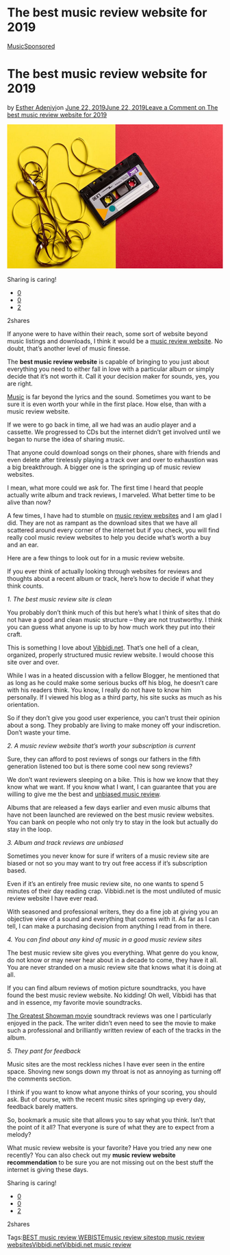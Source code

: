 # The best music review website for 2019

[Music](https://estheradeniyi.com/category/music/)[Sponsored](https://estheradeniyi.com/category/sponsored/)
# The best music review website for 2019

by [Esther Adeniyi](https://estheradeniyi.com/author/esther-adeniyi/)on [June 22, 2019June 22, 2019](https://estheradeniyi.com/the-best-music-review-website-for-2019/)[Leave a Comment on The best music review website for 2019](https://estheradeniyi.com/the-best-music-review-website-for-2019/#respond)

![best music review sites, music review](images\pexels-photo-1626481.jpeg)

Sharing is caring!

- [0](https://www.facebook.com/sharer/sharer.php?u=https%3A%2F%2Festheradeniyi.com%2Fthe-best-music-review-website-for-2019%2F&amp;t=The%20best%20music%20review%20website%20for%202019)
- [0](https://twitter.com/intent/tweet?text=The%20best%20music%20review%20website%20for%202019&amp;url=https%3A%2F%2Festheradeniyi.com%2Fthe-best-music-review-website-for-2019%2F)
- [2](#)

2shares

If anyone were to have within their reach, some sort of website beyond music listings and downloads, I think it would be a [music review website](https://en.wikipedia.org/wiki/Category:Music_review_websites). No doubt, that&#x2019;s another level of music finesse.

The **best music review website** is capable of bringing to you just about everything you need to either fall in love with a particular album or simply decide that it&#x2019;s not worth it. Call it your decision maker for sounds, yes, you are right.

[Music](https://estheradeniyi.com/category/music/) is far beyond the lyrics and the sound. Sometimes you want to be sure it is even worth your while in the first place. How else, than with a music review website.

If we were to go back in time, all we had was an audio player and a cassette. We progressed to CDs but the internet didn&#x2019;t get involved until we began to nurse the idea of sharing music.

That anyone could download songs on their phones, share with friends and even delete after tirelessly playing a track over and over to exhaustion was a big breakthrough. A bigger one is the springing up of music review websites.

I mean, what more could we ask for. The first time I heard that people actually write album and track reviews, I marveled. What better time to be alive than now?

A few times, I have had to stumble on [music review websites](http://Vibbidi.net) and I am glad I did. They are not as rampant as the download sites that we have all scattered around every corner of the internet but if you check, you will find really cool music review websites to help you decide what&#x2019;s worth a buy and an ear.

Here are a few things to look out for in a music review website.

If you ever think of actually looking through websites for reviews and thoughts about a recent album or track, here&#x2019;s how to decide if what they think counts.

*1. The best music review site is clean*

You probably don&#x2019;t think much of this but here&#x2019;s what I think of sites that do not have a good and clean music structure &#x2013; they are not trustworthy. I think you can guess what anyone is up to by how much work they put into their craft.

This is something I love about [Vibbidi.net](http://Vibbidi.net). That&#x2019;s one hell of a clean, organized, properly structured music review website. I would choose this site over and over.

While I was in a heated discussion with a fellow Blogger, he mentioned that as long as he could make some serious bucks off his blog, he doesn&#x2019;t care with his readers think. You know, I really do not have to know him personally. If I viewed his blog as a third party, his site sucks as much as his orientation.

So if they don&#x2019;t give you good user experience, you can&#x2019;t trust their opinion about a song. They probably are living to make money off your indiscretion. Don&#x2019;t waste your time.

*2. A music review website that&#x2019;s worth your subscription is current*

Sure, they can afford to post reviews of songs our fathers in the fifth generation listened too but is there some cool new song reviews?

We don&#x2019;t want reviewers sleeping on a bike. This is how we know that they know what we want. If you know what I want, I can guarantee that you are willing to give me the best and [unbiased music review](https://en.wikipedia.org/wiki/Music_criticism).

Albums that are released a few days earlier and even music albums that have not been launched are reviewed on the best music review websites. You can bank on people who not only try to stay in the look but actually do stay in the loop.

*3. Album and track reviews are unbiased*

Sometimes you never know for sure if writers of a music review site are biased or not so you may want to try out free access if it&#x2019;s subscription based.

Even if it&#x2019;s an entirely free music review site, no one wants to spend 5 minutes of their day reading crap. Vibbidi.net is the most undiluted of music review website I have ever read.

With seasoned and professional writers, they do a fine job at giving you an objective view of a sound and everything that comes with it. As far as I can tell, I can make a purchasing decision from anything I read from in there.

*4. You can find about any kind of music in a good music review sites*

The best music review site gives you everything. What genre do you know, do not know or may never hear about in a decade to come, they have it all. You are never stranded on a music review site that knows what it is doing at all.

If you can find album reviews of motion picture soundtracks, you have found the best music review website. No kidding! Oh well, Vibbidi has that and in essence, my favorite movie soundtracks.

[The Greatest Showman movie](https://estheradeniyi.com/the-greatest-showman-movie-review/) soundtrack reviews was one I particularly enjoyed in the pack. The writer didn&#x2019;t even need to see the movie to make such a professional and brilliantly written review of each of the tracks in the album.

*5. They pant for feedback*

Music sites are the most reckless niches I have ever seen in the entire space. Shoving new songs down my throat is not as annoying as turning off the comments section.

I think if you want to know what anyone thinks of your scoring, you should ask. But of course, with the recent music sites springing up every day, feedback barely matters.

So, bookmark a music site that allows you to say what you think. Isn&#x2019;t that the point of it all? That everyone is sure of what they are to expect from a melody?

What music review website is your favorite? Have you tried any new one recently? You can also check out my **music review website recommendation** to be sure you are not missing out on the best stuff the internet is giving these days.

Sharing is caring!

- [0](https://www.facebook.com/sharer/sharer.php?u=https%3A%2F%2Festheradeniyi.com%2Fthe-best-music-review-website-for-2019%2F&amp;t=The%20best%20music%20review%20website%20for%202019)
- [0](https://twitter.com/intent/tweet?text=The%20best%20music%20review%20website%20for%202019&amp;url=https%3A%2F%2Festheradeniyi.com%2Fthe-best-music-review-website-for-2019%2F)
- [2](#)

2shares

Tags:[BEST music review WEBISTE](https://estheradeniyi.com/tag/best-music-review-webiste/)[music review sites](https://estheradeniyi.com/tag/music-review-sites/)[top music review websites](https://estheradeniyi.com/tag/top-music-review-websites/)[Vibbidi.net](https://estheradeniyi.com/tag/vibbidi-net/)[Vibbidi.net music review](https://estheradeniyi.com/tag/vibbidi-net-music-review/)